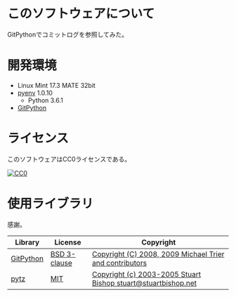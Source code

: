 ﻿# このソフトウェアについて

GitPythonでコミットログを参照してみた。

# 開発環境

* Linux Mint 17.3 MATE 32bit
* [pyenv](https://github.com/pylangstudy/201705/blob/master/27/Python%E5%AD%A6%E7%BF%92%E7%92%B0%E5%A2%83%E3%82%92%E7%94%A8%E6%84%8F%E3%81%99%E3%82%8B.md) 1.0.10
    * Python 3.6.1
* [GitPython](https://gitpython.readthedocs.io/en/stable/)

# ライセンス

このソフトウェアはCC0ライセンスである。

[![CC0](http://i.creativecommons.org/p/zero/1.0/88x31.png "CC0")](http://creativecommons.org/publicdomain/zero/1.0/deed.ja)

# 使用ライブラリ

感謝。

Library|License|Copyright
-------|-------|---------
[GitPython](https://github.com/gitpython-developers/GitPython)|[BSD 3-clause](https://github.com/gitpython-developers/GitPython/blob/master/LICENSE)|[Copyright (C) 2008, 2009 Michael Trier and contributors](https://github.com/gitpython-developers/GitPython/blob/master/LICENSE)
[pytz](https://github.com/newvem/pytz)|[MIT](https://opensource.org/licenses/MIT)|[Copyright (c) 2003-2005 Stuart Bishop <stuart@stuartbishop.net>](https://github.com/newvem/pytz/blob/master/LICENSE.txt)

